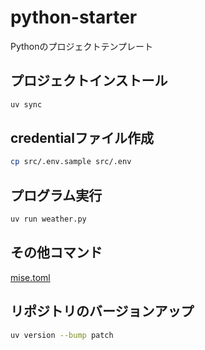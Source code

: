 # python-starter
Pythonのプロジェクトテンプレート

## プロジェクトインストール

```bash
uv sync
```

## credentialファイル作成

```bash
cp src/.env.sample src/.env
```

## プログラム実行

```bash
uv run weather.py
```

## その他コマンド

[mise.toml](./mise.toml)
## リポジトリのバージョンアップ

```bash
uv version --bump patch
```
